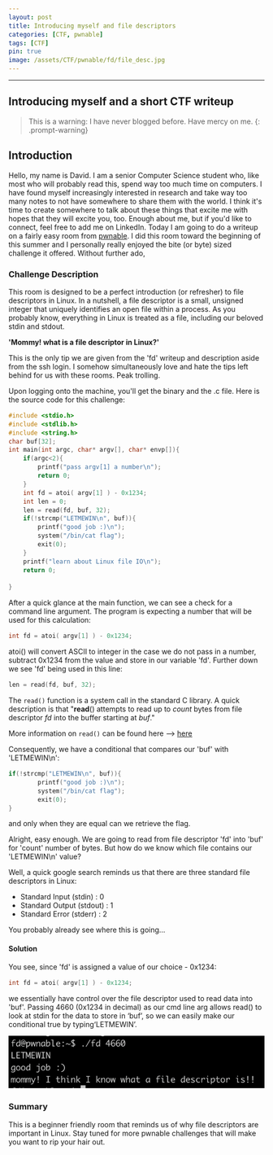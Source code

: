 ```yaml
---
layout: post
title: Introducing myself and file descriptors
categories: [CTF, pwnable]
tags: [CTF]
pin: true
image: /assets/CTF/pwnable/fd/file_desc.jpg
---
```

---
Introducing myself and a short CTF writeup
---

>This is a warning: I have never blogged before. Have mercy on me.
{: .prompt-warning}


## **Introduction** 
Hello, my name is David. I am a senior Computer Science student who, like most who will probably read this, spend way too much time on computers. I have found myself increasingly interested in research and take way too many notes to not have somewhere to share them with the world. I think it's time to create somewhere to talk about these things that excite me with hopes that they will excite you, too. Enough about me, but if you'd like to connect, feel free to add me on LinkedIn. Today I am going to do a writeup on a fairly easy room from [pwnable](https://pwnable.kr). I did this room toward the beginning of this summer and I personally really enjoyed the bite (or byte) sized challenge it offered. Without further ado,

### **Challenge Description**
This room is designed to be a perfect introduction (or refresher) to file descriptors in Linux. In a nutshell, a file descriptor is a small, unsigned integer that uniquely identifies an open file within a process. As you probably know, everything in Linux is treated as a file, including our beloved stdin and stdout. 

**'Mommy! what is a file descriptor in Linux?'**

This is the only tip we are given from the 'fd' writeup and description aside from the ssh login. I somehow simultaneously love and hate the tips left behind for us with these rooms. Peak trolling.

Upon logging onto the machine, you'll get the binary and the .c file. Here is the source code for this challenge:

```c
#include <stdio.h>
#include <stdlib.h>
#include <string.h>
char buf[32];
int main(int argc, char* argv[], char* envp[]){
	if(argc<2){
		printf("pass argv[1] a number\n");
		return 0;
	}
	int fd = atoi( argv[1] ) - 0x1234;
	int len = 0;
	len = read(fd, buf, 32);
	if(!strcmp("LETMEWIN\n", buf)){
		printf("good job :)\n");
		system("/bin/cat flag");
		exit(0);
	}
	printf("learn about Linux file IO\n");
	return 0;

}
```

After a quick glance at the main function, we can see a check for a command line argument. The program is expecting a number that will be used for this calculation:
```c
int fd = atoi( argv[1] ) - 0x1234;
```

atoi() will convert ASCII to integer in the case we do not pass in a number, subtract 0x1234 from the value and store in our variable 'fd'. Further down we see 'fd' being used in this line:
```c
len = read(fd, buf, 32);
```
The `read()` function is a system call in the standard C library. A quick description is that "**read**() attempts to read up to _count_ bytes from file descriptor _fd_ into the buffer starting at _buf_." 

More information on `read()` can be found here –> [here](https://www.man7.org/linux/man-pages/man2/read.2.html)


Consequently, we have a conditional that compares our 'buf' with 'LETMEWIN\n':
```c
if(!strcmp("LETMEWIN\n", buf)){
		printf("good job :)\n");
		system("/bin/cat flag");
		exit(0);
}
```
and only when they are equal can we retrieve the flag.

Alright, easy enough. We are going to read from file descriptor 'fd' into 'buf' for 'count' number of bytes. But how do we know which file contains our 'LETMEWIN\n' value?

Well, a quick google search reminds us that there are three standard file descriptors in Linux:
- Standard Input (stdin) : 0
- Standard Output (stdout) : 1
- Standard Error (stderr) : 2

You probably already see where this is going...

#### **Solution**
You see, since 'fd' is assigned a value of our choice - 0x1234:

```c
int fd = atoi( argv[1] ) - 0x1234;
```
we essentially have control over the file descriptor used to read data into 'buf'. Passing 4660 (0x1234 in decimal) as our cmd line arg allows read() to look at stdin for the data to store in ‘buf’, so we can easily make our conditional true by typing‘LETMEWIN’.

![fd flag](/assets/CTF/pwnable/fd/fd_flag.jpg)

### Summary
This is a beginner friendly room that reminds us of why file descriptors are important in Linux. Stay tuned for more pwnable challenges that will make you want to rip your hair out.  